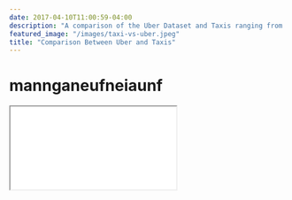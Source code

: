 ```yaml
---
date: 2017-04-10T11:00:59-04:00
description: "A comparison of the Uber Dataset and Taxis ranging from ... to ..."
featured_image: "/images/taxi-vs-uber.jpeg"
title: "Comparison Between Uber and Taxis"
---
```



# mannganeufneiaunf
<iframe src = {{< baseurl >}}/peter.html> </iframe>